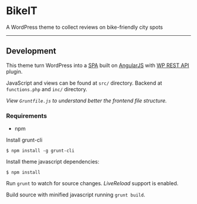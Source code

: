 # BikeIT

A WordPress theme to collect reviews on bike-friendly city spots

---

## Development

This theme turn WordPress into a [SPA](http://en.wikipedia.org/wiki/Single-page_application) built on [AngularJS](https://angularjs.org/) with [WP REST API](http://wp-api.org/) plugin.

JavaScript and views can be found at `src/` directory. Backend at `functions.php` and `inc/` directory.

*View `Gruntfile.js` to understand better the frontend file structure.*

### Requirements

 - npm

Install grunt-cli

```
$ npm install -g grunt-cli
```

Install theme javascript dependencies:

```
$ npm install
```

Run `grunt` to watch for source changes. *LiveReload* support is enabled.

Build source with minified javascript running `grunt build`.